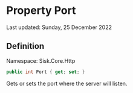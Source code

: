 # Property Port
Last updated: Sunday, 25 December 2022

## Definition
Namespace: Sisk.Core.Http

```csharp
public int Port { get; set; }
```

Gets or sets the port where the server will listen.

